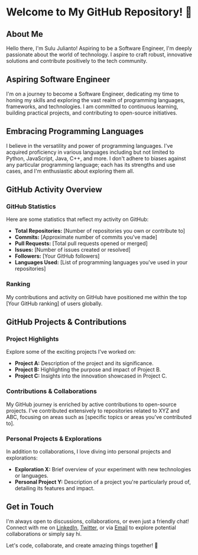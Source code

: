 # Welcome to My GitHub Repository! 🌟

## About Me

Hello there, I'm Sulu Julianto! Aspiring to be a Software Engineer, I'm deeply passionate about the world of technology. I aspire to craft robust, innovative solutions and contribute positively to the tech community.

## Aspiring Software Engineer

I'm on a journey to become a Software Engineer, dedicating my time to honing my skills and exploring the vast realm of programming languages, frameworks, and technologies. I am committed to continuous learning, building practical projects, and contributing to open-source initiatives.

## Embracing Programming Languages

I believe in the versatility and power of programming languages. I've acquired proficiency in various languages including but not limited to Python, JavaScript, Java, C++, and more. I don't adhere to biases against any particular programming language; each has its strengths and use cases, and I'm enthusiastic about exploring them all.

## GitHub Activity Overview

### GitHub Statistics

Here are some statistics that reflect my activity on GitHub:

- **Total Repositories:** [Number of repositories you own or contribute to]
- **Commits:** [Approximate number of commits you've made]
- **Pull Requests:** [Total pull requests opened or merged]
- **Issues:** [Number of issues created or resolved]
- **Followers:** [Your GitHub followers]
- **Languages Used:** [List of programming languages you've used in your repositories]

### Ranking

My contributions and activity on GitHub have positioned me within the top [Your GitHub ranking] of users globally.

## GitHub Projects & Contributions

### Project Highlights

Explore some of the exciting projects I've worked on:

- **Project A:** Description of the project and its significance.
- **Project B:** Highlighting the purpose and impact of Project B.
- **Project C:** Insights into the innovation showcased in Project C.

### Contributions & Collaborations

My GitHub journey is enriched by active contributions to open-source projects. I've contributed extensively to repositories related to XYZ and ABC, focusing on areas such as [specific topics or areas you've contributed to].

### Personal Projects & Explorations

In addition to collaborations, I love diving into personal projects and explorations:

- **Exploration X:** Brief overview of your experiment with new technologies or languages.
- **Personal Project Y:** Description of a project you're particularly proud of, detailing its features and impact.

## Get in Touch

I'm always open to discussions, collaborations, or even just a friendly chat! Connect with me on [LinkedIn](your-linkedin-profile), [Twitter](your-twitter-profile), or via [Email](mailto:your-email@example.com) to explore potential collaborations or simply say hi.

Let's code, collaborate, and create amazing things together! 🚀
